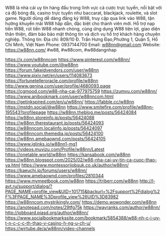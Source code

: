 W88 là nhà cái uy tín hàng đầu trong lĩnh vực cá cược trực tuyến, nổi bật với cá độ bóng đá, casino trực tuyến như baccarat, blackjack, roulette, và slot game. Người dùng dễ dàng đăng ký W88, truy cập qua link vào W88, tận hưởng khuyến mãi W88 hấp dẫn, đặc biệt cho thành viên mới. Hỗ trợ nạp tiền W88, rút tiền W88 nhanh chóng, cùng ứng dụng W88 tiện lợi, giao diện thân thiện, đảm bảo bảo mật thông tin và dịch vụ hỗ trợ khách hàng chuyên nghiệp.
Thông tin:
Địa chỉ: 809/10 Đ. Trần Hưng Đạo,Phường 1, Quận 5, Hồ Chí Minh, Việt Nam
Phone: 0937144700
Email: w88nn@gmail.com
Website: https://w88nn.com/
#w88, #w88com, #w88dangnhap

https://x.com/w88nncom
https://www.pinterest.com/w88nn/
https://www.youtube.com/@w88nn
https://forum.fakeidvendors.com/user/w88nn
https://www.pixiv.net/en/users/114083673
https://fortunetelleroracle.com/profile/w88nn
http://www.genina.com/user/profile/4680093.page
https://cgmood.com/w88-nha-cai-977975759
https://zumvu.com/w88nn/
https://www.anibookmark.com/user/w88nncom.html
https://getinkspired.com/en/u/w88nn/
https://fabble.cc/w88nn
https://mstdn.social/@w88nn
https://www.smitefire.com/profile/w88nn-195543?profilepage
https://w88nn.theblog.me/posts/56424084
https://w88nn.storeinfo.jp/posts/56424088
https://w88nn.therestaurant.jp/posts/56424093
https://w88nncom.localinfo.jp/posts/56424097
https://w88nncom.themedia.jp/posts/56424100
https://w88nn.amebaownd.com/posts/56424105
https://www.iglinks.io/w88nn1-mg1
https://videos.muvizu.com/Profile/w88nn/Latest
https://onetable.world/w88nn
https://kansabook.com/w88nn
https://w88nn.blogspot.com/2025/02/w88-nha-cai-uy-tin-ca-cuoc-thao-va.html
https://www.montessorijobsuk.co.uk/author/w88nn/
https://kaeuchi.jp/forums/users/w88nn/
https://www.amebaownd.com/profiles/2810344
https://www.mymeetbook.com/w88nn
https://triberr.com/w88nn
http://l-avt.ru/support/dialog/?PAGE_NAME=profile_view&UID=101715&backurl=%2Fsupport%2Fdialog%2F%3FPAGE_NAME%3Dprofile_view%26UID%3D83982
https://w88nncom.mystrikingly.com/
https://demo.wowonder.com/w88nn
https://anotepad.com/notes/29tfg75k
https://wayranks.com/author/w88nn/
http://jobboard.piasd.org/author/w88nn/
https://www.socialbookmarkssite.com/bookmark/5854388/w88-nh-c-i-uy-t-n-c-c-c-th-thao-v-casino-h-ng-u-ch-u/
https://wirtube.de/a/w88nn/video-channels

